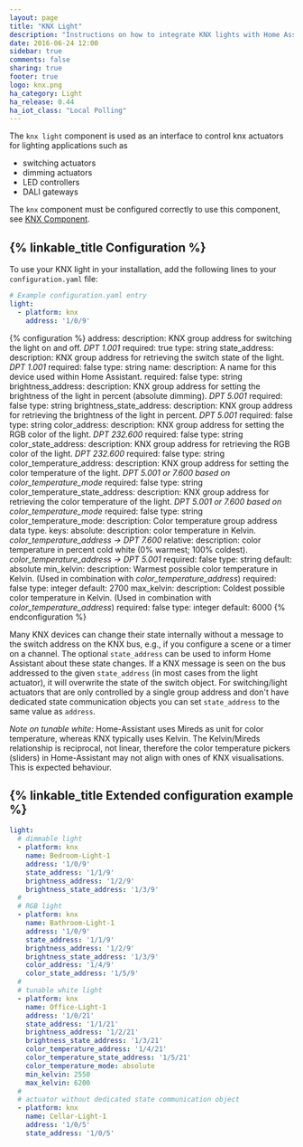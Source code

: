 ```yaml
---
layout: page
title: "KNX Light"
description: "Instructions on how to integrate KNX lights with Home Assistant."
date: 2016-06-24 12:00
sidebar: true
comments: false
sharing: true
footer: true
logo: knx.png
ha_category: Light
ha_release: 0.44
ha_iot_class: "Local Polling"
---
```



The `knx light` component is used as an interface to control knx actuators for lighting applications such as 
- switching actuators
- dimming actuators
- LED controllers
- DALI gateways


The `knx` component must be configured correctly to use this component, see [KNX Component](/components/knx).


## {% linkable_title Configuration %}

To use your KNX light in your installation, add the following lines to your `configuration.yaml` file:

```yaml
# Example configuration.yaml entry
light:
  - platform: knx
    address: '1/0/9'
```

{% configuration %}
address:
  description: KNX group address for switching the light on and off. *DPT 1.001*
  required: true
  type: string
state_address:
  description: KNX group address for retrieving the switch state of the light. *DPT 1.001*
  required: false
  type: string
name:
  description: A name for this device used within Home Assistant.
  required: false
  type: string
brightness_address:
  description: KNX group address for setting the brightness of the light in percent (absolute dimming). *DPT 5.001*
  required: false
  type: string
brightness_state_address:
  description: KNX group address for retrieving the brightness of the light in percent. *DPT 5.001*
  required: false
  type: string
color_address:
  description: KNX group address for setting the RGB color of the light. *DPT 232.600*
  required: false
  type: string
color_state_address:
  description: KNX group address for retrieving the RGB color of the light. *DPT 232.600*
  required: false
  type: string
color_temperature_address:
  description: KNX group address for setting the color temperature of the light. *DPT 5.001 or 7.600 based on color_temperature_mode*
  required: false
  type: string
color_temperature_state_address:
  description: KNX group address for retrieving the color temperature of the light. *DPT 5.001 or 7.600 based on color_temperature_mode*
  required: false
  type: string
color_temperature_mode:
  description: Color temperature group address data type.
  keys:
    absolute: 
      description: color temperature in Kelvin. *color_temperature_address -> DPT 7.600*
    relative:
      description: color temperature in percent cold white (0% warmest; 100% coldest). *color_temperature_address -> DPT 5.001*
  required: false
  type: string
  default: absolute
min_kelvin:
  description: Warmest possible color temperature in Kelvin. (Used in combination with *color_temperature_address*)
  required: false
  type: integer
  default: 2700
max_kelvin:
  description: Coldest possible color temperature in Kelvin. (Used in combination with *color_temperature_address*)
  required: false
  type: integer
  default: 6000
{% endconfiguration %}


Many KNX devices can change their state internally without a message to the switch address on the KNX bus, e.g., if you configure a scene or a timer on a channel. The optional `state_address` can be used to inform Home Assistant about these state changes. If a KNX message is seen on the bus addressed to the given `state_address` (in most cases from the light actuator), it will overwrite the state of the switch object.
For switching/light actuators that are only controlled by a single group address and don't have dedicated state communication objects you can set `state_address` to the same value as `address`.


*Note on tunable white:* Home-Assistant uses Mireds as unit for color temperature, whereas KNX typically uses Kelvin. The Kelvin/Mireds relationship is reciprocal, not linear, therefore the color temperature pickers (sliders) in Home-Assistant may not align with ones of KNX visualisations. This is expected behaviour.


## {% linkable_title Extended configuration example %}

```yaml
light:
  # dimmable light
  - platform: knx
    name: Bedroom-Light-1
    address: '1/0/9'
    state_address: '1/1/9'
    brightness_address: '1/2/9'
    brightness_state_address: '1/3/9'
  #
  # RGB light
  - platform: knx
    name: Bathroom-Light-1
    address: '1/0/9'
    state_address: '1/1/9'
    brightness_address: '1/2/9'
    brightness_state_address: '1/3/9'
    color_address: '1/4/9'
    color_state_address: '1/5/9'
  #
  # tunable white light
  - platform: knx
    name: Office-Light-1
    address: '1/0/21'
    state_address: '1/1/21'
    brightness_address: '1/2/21'
    brightness_state_address: '1/3/21'
    color_temperature_address: '1/4/21'
    color_temperature_state_address: '1/5/21'
    color_temperature_mode: absolute
    min_kelvin: 2550
    max_kelvin: 6200
  #
  # actuator without dedicated state communication object
  - platform: knx
    name: Cellar-Light-1
    address: '1/0/5'
    state_address: '1/0/5'
```
